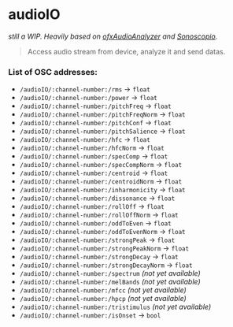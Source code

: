 # audioIO

*still a WIP. Heavily based on [ofxAudioAnalyzer](https://github.com/leozimmerman/ofxAudioAnalyzer) and [Sonoscopio](https://github.com/leozimmerman/Sonoscopio).*

> Access audio stream from device, analyze it and send datas.

### List of OSC addresses:

* `/audioIO/:channel-number:/rms` -> `float`
* `/audioIO/:channel-number:/power` -> `float`
* `/audioIO/:channel-number:/pitchFreq` -> `float`
* `/audioIO/:channel-number:/pitchFreqNorm` -> `float`
* `/audioIO/:channel-number:/pitchConf` -> `float`
* `/audioIO/:channel-number:/pitchSalience` -> `float`
* `/audioIO/:channel-number:/hfc` -> `float`
* `/audioIO/:channel-number:/hfcNorm` -> `float`
* `/audioIO/:channel-number:/specComp` -> `float`
* `/audioIO/:channel-number:/specCompNorm` -> `float`
* `/audioIO/:channel-number:/centroid` -> `float`
* `/audioIO/:channel-number:/centroidNorm` -> `float`
* `/audioIO/:channel-number:/inharmonicity` -> `float`
* `/audioIO/:channel-number:/dissonance` -> `float`
* `/audioIO/:channel-number:/rollOff` -> `float`
* `/audioIO/:channel-number:/rollOffNorm` -> `float`
* `/audioIO/:channel-number:/oddToEven` -> `float`
* `/audioIO/:channel-number:/oddToEvenNorm` -> `float`
* `/audioIO/:channel-number:/strongPeak` -> `float`
* `/audioIO/:channel-number:/strongPeakNorm` -> `float`
* `/audioIO/:channel-number:/strongDecay` -> `float`
* `/audioIO/:channel-number:/strongDecayNorm` -> `float`
* `/audioIO/:channel-number:/spectrum` *(not yet available)*
* `/audioIO/:channel-number:/melBands` *(not yet available)*
* `/audioIO/:channel-number:/mfcc` *(not yet available)*
* `/audioIO/:channel-number:/hpcp` *(not yet available)*
* `/audioIO/:channel-number:/tristimulus` *(not yet available)*
* `/audioIO/:channel-number:/isOnset` -> `bool`
